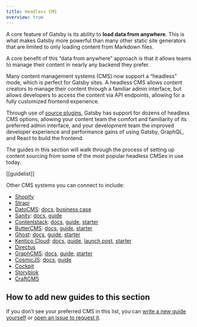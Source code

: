 ```yaml
---
title: Headless CMS
overview: true
---
```


A core feature of Gatsby is its ability to **load data from anywhere**. This is what makes Gatsby more powerful than many other static site generators that are limited to only loading content from Markdown files.

A core benefit of this “data from anywhere” approach is that it allows teams to manage their content in nearly any backend they prefer.

Many content management systems (CMS) now support a “headless” mode, which is perfect for Gatsby sites. A headless CMS allows content creators to manage their content through a familiar admin interface, but allows developers to access the content via API endpoints, allowing for a fully customized frontend experience.

Through use of [source plugins](/plugins/?=source), Gatsby has support for dozens of headless CMS options, allowing your content team the comfort and familiarity of its preferred admin interface, and your development team the improved developer experience and performance gains of using Gatsby, GraphQL, and React to build the frontend.

The guides in this section will walk through the process of setting up content sourcing from some of the most popular headless CMSes in use today.

[[guidelist]]

<!--
  Ordering in this section is driven by Gatsby plugin downloads (https://www.gatsbyjs.org/plugins/?=gatsby-source-) & CMS vendor size/adoption.
-->

Other CMS systems you can connect to include:

- [Shopify](/packages/gatsby-source-shopify)
- [Strapi](/packages/gatsby-source-strapi)
- [DatoCMS](https://www.datocms.com): [docs](/packages/gatsby-source-datocms), [business case](https://www.gatsbyjs.com/guides/datocms/)
- [Sanity](https://www.sanity.io/): [docs](/packages/gatsby-source-sanity/), [guide](/docs/sourcing-from-sanity)
- [Contentstack](https://www.contentstack.com): [docs](/packages/gatsby-source-contentstack), [guide](https://www.contentstack.com/docs/example-apps/build-a-sample-website-using-gatsby-and-contentstack), [starter](/starters/contentstack/gatsby-starter-contentstack/)
- [ButterCMS](https://buttercms.com): [docs](/packages/gatsby-source-buttercms), [guide](/docs/sourcing-from-buttercms/), [starter](/starters/ButterCMS/gatsby-starter-buttercms/)
- [Ghost](https://ghost.org): [docs](/docs/sourcing-from-ghost/), [guide](/blog/2019-01-14-modern-publications-with-gatsby-ghost/), [starter](/starters/TryGhost/gatsby-starter-ghost/)
- [Kentico Cloud](https://kenticocloud.com/): [docs](/packages/gatsby-source-kentico-cloud), [guide](https://github.com/gatsbyjs/gatsby/pull/11478/files), [launch post](/blog/2018-12-19-kentico-cloud-and-gatsby-take-you-beyond-static-websites/), [starter](/starters/Kentico/gatsby-starter-kentico-cloud/)
- [Directus](/packages/gatsby-source-directus)
- [GraphCMS](https://graphcms.com/?ref=gatsby-headless-cms-landing]): [docs](/packages/gatsby-source-graphql), [guide](/docs/sourcing-from-graphcms), [starter](/starters/GraphCMS/gatsby-graphcms-tailwindcss-example/)
- [CosmicJS](https://cosmicjs.com/): [docs](/packages/gatsby-source-cosmicjs), [guide](/blog/2018-06-07-build-a-gatsby-blog-using-the-cosmic-js-source-plugin/)
- [Cockpit](/packages/gatsby-plugin-cockpit)
- [Storyblok](/packages/gatsby-source-storyblok)
- [CraftCMS](/packages/gatsby-source-craftcms)

## How to add new guides to this section

If you don’t see your preferred CMS in this list, you can [write a new guide yourself](/contributing/how-to-contribute/) or [open an issue to request it](https://github.com/gatsbyjs/gatsby/issues/new/choose).
